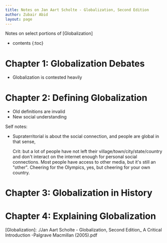 ```yaml
---
title: Notes on Jan Aart Scholte - Globalization, Second Edition
author: Zubair Abid
layout: page
---
```


Notes on select portions of [Globalization]

- contents
{:toc}

# Chapter 1: Globalization Debates

- Globalization is contested heavily

# Chapter 2: Defining Globalization

- Old definitions are invalid
- New social understanding

Self notes:

- Supraterritorial is about the social connection, and people are global in that
  sense, 
 
  Crit: but a lot of people have not left their village/town/city/state/country
  and don't interact on the internet enough for personal social connections.
  Most people have access to other media, but it's still an "other". Cheering
  for the Olympics, yes, but cheering for your own country.

# Chapter 3: Globalization in History

# Chapter 4: Explaining Globalization

[Globalization]: ./Jan Aart Scholte - Globalization, Second Edition_ A Critical Introduction -Palgrave Macmillan (2005).pdf
